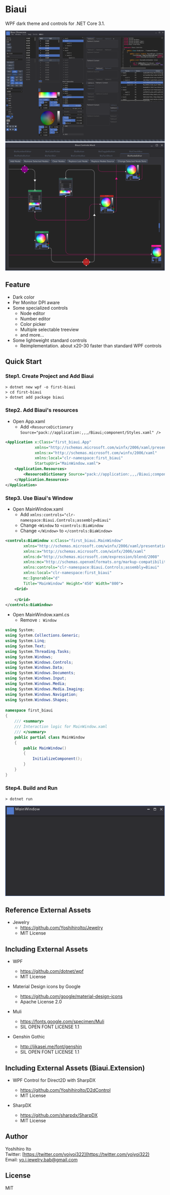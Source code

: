 # Biaui

WPF dark theme and controls for .NET Core 3.1.

![Biaui](biaui.png)
![Biaui](biaui2.png)


## Feature

* Dark color
* Per Monitor DPI aware
* Some specialized controls
    * Node editor
    * Number editor
    * Color picker
    * Multiple selectable treeview
    * and more...
* Some lightweight standard controls
    * Reimplementation. about x20-30 faster than standard WPF controls



## Quick Start

### Step1. Create Project and Add Biaui
```
> dotnet new wpf -o first-biaui
> cd first-biaui
> dotnet add package biaui
```


### Step2. Add Biaui's resources

- Open App.xaml
    - Add ```<ResourceDictionary Source="pack://application:,,,/Biaui;component/Styles.xaml" />```

```xml
<Application x:Class="first_biaui.App"
             xmlns="http://schemas.microsoft.com/winfx/2006/xaml/presentation"
             xmlns:x="http://schemas.microsoft.com/winfx/2006/xaml"
             xmlns:local="clr-namespace:first_biaui"
             StartupUri="MainWindow.xaml">
    <Application.Resources>
        <ResourceDictionary Source="pack://application:,,,/Biaui;component/Styles.xaml" />
    </Application.Resources>
</Application>
```

### Step3. Use Biaui's Window

- Open MainWindow.xaml
    - Add ```xmlns:controls="clr-namespace:Biaui.Controls;assembly=Biaui"```
    - Change ```<Window``` to ```<controls:BiaWindow```
    - Change ```</Window>``` to ```</controls:BiaWindow>```

```xml
<controls:BiaWindow x:Class="first_biaui.MainWindow"
        xmlns="http://schemas.microsoft.com/winfx/2006/xaml/presentation"
        xmlns:x="http://schemas.microsoft.com/winfx/2006/xaml"
        xmlns:d="http://schemas.microsoft.com/expression/blend/2008"
        xmlns:mc="http://schemas.openxmlformats.org/markup-compatibility/2006"
        xmlns:controls="clr-namespace:Biaui.Controls;assembly=Biaui"
        xmlns:local="clr-namespace:first_biaui"
        mc:Ignorable="d"
        Title="MainWindow" Height="450" Width="800">
    <Grid>

    </Grid>
</controls:BiaWindow>
```

- Open MainWindow.xaml.cs
    - Remove ```: Window```

```C#
using System;
using System.Collections.Generic;
using System.Linq;
using System.Text;
using System.Threading.Tasks;
using System.Windows;
using System.Windows.Controls;
using System.Windows.Data;
using System.Windows.Documents;
using System.Windows.Input;
using System.Windows.Media;
using System.Windows.Media.Imaging;
using System.Windows.Navigation;
using System.Windows.Shapes;

namespace first_biaui
{
    /// <summary>
    /// Interaction logic for MainWindow.xaml
    /// </summary>
    public partial class MainWindow
    {
        public MainWindow()
        {
            InitializeComponent();
        }
    }
}
```

### Step4. Build and Run
```
> dotnet run
```
![Biaui](first-window.png)




## Reference External Assets

* Jewelry
    * https://github.com/YoshihiroIto/Jewelry
    * MIT License


## Including External Assets

* WPF
    * https://github.com/dotnet/wpf
    * MIT License

* Material Design icons by Google
    * https://github.com/google/material-design-icons
    * Apache License 2.0

* Muli
    * https://fonts.google.com/specimen/Muli
    * SIL OPEN FONT LICENSE 1.1

* Genshin Gothic
    * http://jikasei.me/font/genshin
    * SIL OPEN FONT LICENSE 1.1

## Including External Assets (Biaui.Extension)

* WPF Control for Direct2D with SharpDX
    * https://github.com/YoshihiroIto/D2dControl
    * MIT License

* SharpDX
    * https://github.com/sharpdx/SharpDX
    * MIT License


## Author

Yoshihiro Ito  
Twitter: [https://twitter.com/yoiyoi322](https://twitter.com/yoiyoi322)  
Email: yo.i.jewelry.bab@gmail.com  


## License

MIT

